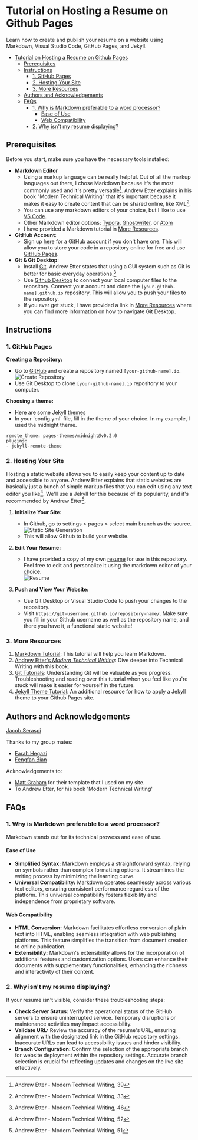 # Tutorial on Hosting a Resume on Github Pages

Learn how to create and publish your resume on a website using Markdown, Visual Studio Code, GitHub Pages, and Jekyll.

- [Tutorial on Hosting a Resume on Github Pages](#tutorial-on-hosting-a-resume-on-github-pages)
  - [Prerequisites](#prerequisites)
  - [Instructions](#instructions)
    - [1. GitHub Pages](#1-github-pages)
    - [2. Hosting Your Site](#2-hosting-your-site)
    - [3. More Resources](#3-more-resources)
  - [Authors and Acknowledgements](#authors-and-acknowledgements)
  - [FAQs](#faqs)
    - [1. Why is Markdown preferable to a word processor?](#1-why-is-markdown-preferable-to-a-word-processor)
      - [Ease of Use](#ease-of-use)
      - [Web Compatibility](#web-compatibility)
    - [2. Why isn't my resume displaying?](#2-why-isnt-my-resume-displaying)

## Prerequisites
Before you start, make sure you have the necessary tools installed:

- **Markdown Editor** 
  - Using a markup language can be really helpful. Out of all the markup languages out there, I chose Markdown because it's the most commonly used and it's pretty versatile[^1]. Andrew Etter explains in his book "Modern Technical Writing" that it's important because it makes it easy to create content that can be shared online, like XML[^2]. 
  - You can use any markdown editors of your choice, but I like to use [VS Code](https://code.visualstudio.com/download). 
  - Other Markdown editor options: [Typora](https://typora.io/), [Ghostwriter](https://ghostwriter.kde.org/), or [Atom](https://atom.io/)
  - I have provided a Markdown tutorial in [More Resources](#3-more-resources).
- **GitHub Account**: 
  - Sign up [here](https://github.com/) for a GitHub account if you don't have one. This will allow you to store your code in a repository online for free and use [GitHub Pages](https://pages.github.com/).
- **Git & Git Desktop**: 
  - Install [Git](https://git-scm.com/downloads). Andrew Etter states that using a GUI system such as Git is better for basic everyday operations.[^3]
  - Use [Github Desktop](https://desktop.github.com/) to connect your local computer files to the repository.  Connect your account and clone the `[your-github-name].github.io` repository. This will allow you to push your files to the repository. 
  - If you ever get stuck, I have provided a link in [More Resources](#3-more-resources) where you can find more information on how to navigate Git Desktop.

## Instructions
### 1. GitHub Pages
   
**Creating a Repository:**
- Go to [GitHub](https://github.com/) and create a repository named `[your-github-name].io`.  
  ![Create Repository](https://media.giphy.com/media/v1.Y2lkPTc5MGI3NjExNXFraW5ndG9pazQ0dDNpMmEzZjE5Ym1nZDZrc2xyeXNjd29zM3lwaiZlcD12MV9pbnRlcm5hbF9naWZfYnlfaWQmY3Q9Zw/ffwCPcPxAyxXr5gJbs/giphy.gif)
- Use Git Desktop to clone `[your-github-name].io` repository to your computer.

**Choosing a theme:**
- Here are some Jekyll [themes](https://pages.github.com/themes/)
- In your 'config.yml' file, fill in the theme of your choice. In my example, I used the midnight theme.
```
remote_theme: pages-themes/midnight@v0.2.0
plugins:
- jekyll-remote-theme 
```

### 2. Hosting Your Site
Hosting a static website allows you to easily keep your content up to date and accessible to anyone. Andrew Etter explains that static websites are basically just a bunch of simple markup files that you can edit using any text editor you like[^4]. We'll use a Jekyll for this because of its popularity, and it's recommended by Andrew Etter[^5]. 


1. **Initialize Your Site:**
   - In Github, go to settings > pages > select main branch as the source.  
    ![Static Site Generation](https://media.giphy.com/media/v1.Y2lkPTc5MGI3NjExNmk0azdlbzdqYWVmb216eXd2amNoMjgyb2U0NXdybnU0bHhxNDNreiZlcD12MV9pbnRlcm5hbF9naWZfYnlfaWQmY3Q9Zw/wvhPyqNlwhP36mmbHo/giphy.gif)
   - This will allow Github to build your website.
  
1. **Edit Your Resume:**
     - I have provided a copy of my own [resume](index.md) for use in this repository. Feel free to edit and personalize it using the markdown editor of your choice.  
    ![Resume](https://media.giphy.com/media/v1.Y2lkPTc5MGI3NjExZHZzcGFyeWEwNXpoMm5wb2NzbTR1M3h0YThham40amcwNG9taWVvYyZlcD12MV9pbnRlcm5hbF9naWZfYnlfaWQmY3Q9Zw/RNok9IhsyZ9a3wWr3G/giphy.gif)

2. **Push and View Your Website:**
   - Use Git Desktop or Visual Studio Code to push your changes to the repository.
   - Visit `https://git-username.github.io/repository-name/`. Make sure you fill in your Github username as well as the repository name, and there you have it, a functional static website!

### 3. More Resources

1. [Markdown Tutorial](https://docs.github.com/en/get-started/writing-on-github/getting-started-with-writing-and-formatting-on-github/basic-writing-and-formatting-syntax): This tutorial will help you learn Markdown.
2. [Andrew Etter's *Modern Technical Writing*](https://www.amazon.com/Modern-Technical-Writing-Introduction-Documentation-ebook/dp/B01A2QL9SS): Dive deeper into Technical Writing with this book.
3. [Git Tutorials](https://www.atlassian.com/git/tutorials): Understanding Git will be valuable as you progress. Troubleshooting and reading over this tutorial when you feel like you're stuck will make it easier for yourself in the future.
4. [Jekyll Theme Tutorial](https://docs.github.com/en/pages/setting-up-a-github-pages-site-with-jekyll/adding-a-theme-to-your-github-pages-site-using-jekyll): An additional resource for how to apply a Jekyll theme to your Github Pages site.

## Authors and Acknowledgements

[Jacob Seraspi](https://github.com/jacobseraspi)

Thanks to my group mates:
- [Farah Hegazi](https://github.com/farahhegazi)
- [Fengfan Bian](https://github.com/Fyfe-c)

Acknowledgements to:  
 - [Matt Graham]([https://github.com/tsusdere](https://twitter.com/mattgraham)) for their template that I used on my site.
 - To Andrew Etter, for his book 'Modern Technical Writing'

## FAQs

### 1. Why is Markdown preferable to a word processor?

Markdown stands out for its technical prowess and ease of use.

#### Ease of Use
- **Simplified Syntax:** Markdown employs a straightforward syntax, relying on symbols rather than complex formatting options. It streamlines the writing process by minimizing the learning curve.
- **Universal Compatibility:** Markdown operates seamlessly across various text editors, ensuring consistent performance regardless of the platform. This universal compatibility fosters flexibility and independence from proprietary software.

#### Web Compatibility
- **HTML Conversion:** Markdown facilitates effortless conversion of plain text into HTML, enabling seamless integration with web publishing platforms. This feature simplifies the transition from document creation to online publication.
- **Extensibility:** Markdown's extensibility allows for the incorporation of additional features and customization options. Users can enhance their documents with supplementary functionalities, enhancing the richness and interactivity of their content.

### 2. Why isn't my resume displaying?

If your resume isn't visible, consider these troubleshooting steps:

- **Check Server Status:** Verify the operational status of the GitHub servers to ensure uninterrupted service. Temporary disruptions or maintenance activities may impact accessibility.
- **Validate URL:** Review the accuracy of the resume's URL, ensuring alignment with the designated link in the GitHub repository settings. Inaccurate URLs can lead to accessibility issues and hinder visibility.
- **Branch Configuration:** Confirm the selection of the appropriate branch for website deployment within the repository settings. Accurate branch selection is crucial for reflecting updates and changes on the live site effectively.



[^1]: Andrew Etter - Modern Technical Writing, 39  
[^2]: Andrew Etter - Modern Technical Writing, 33  
[^3]: Andrew Etter - Modern Technical Writing, 46  
[^4]: Andrew Etter - Modern Technical Writing, 52  
[^5]: Andrew Etter - Modern Technical Writing, 51  
